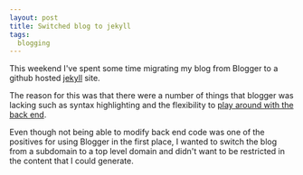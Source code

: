 ```yaml
---
layout: post
title: Switched blog to jekyll
tags:
  blogging
---
```


This weekend I've spent some time migrating my blog from Blogger to a github hosted [jekyll](https://github.com/mojombo/jekyll) site.

The reason for this was that there were a number of things that blogger was lacking such as syntax highlighting and the flexibility to [play around with the back end](https://github.com/enslam/enslam.github.com).

Even though not being able to modify back end code was one of the positives for using Blogger in the first place, I wanted to switch the blog from a subdomain to a top level domain and didn't want to be restricted in the content that I could generate.